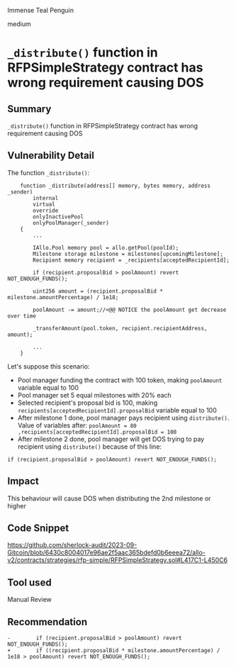 Immense Teal Penguin

medium

# `_distribute()` function in RFPSimpleStrategy contract has wrong requirement causing DOS
## Summary
`_distribute()` function in RFPSimpleStrategy contract has wrong requirement causing DOS
## Vulnerability Detail
The function `_distribute()`:
```solidity
    function _distribute(address[] memory, bytes memory, address _sender)
        internal
        virtual
        override
        onlyInactivePool
        onlyPoolManager(_sender)
    {
        ...

        IAllo.Pool memory pool = allo.getPool(poolId);
        Milestone storage milestone = milestones[upcomingMilestone];
        Recipient memory recipient = _recipients[acceptedRecipientId];

        if (recipient.proposalBid > poolAmount) revert NOT_ENOUGH_FUNDS();

        uint256 amount = (recipient.proposalBid * milestone.amountPercentage) / 1e18;

        poolAmount -= amount;//<@@ NOTICE the poolAmount get decrease over time

        _transferAmount(pool.token, recipient.recipientAddress, amount);

        ...
    }
```

Let's suppose this scenario:
 - Pool manager funding the contract with 100 token, making `poolAmount` variable equal to 100
 - Pool manager set 5 equal milestones with 20% each
 - Selected recipient's proposal bid is 100, making `recipients[acceptedRecipientId].proposalBid` variable equal to 100
 - After milestone 1 done, pool manager pays recipient using `distribute()`. Value of variables after:  `poolAmount = 80 ,recipients[acceptedRecipientId].proposalBid = 100`
 - After milestone 2 done, pool manager will get DOS trying to pay recipient using `distribute()` because of this line:
 ```solidity
if (recipient.proposalBid > poolAmount) revert NOT_ENOUGH_FUNDS();
```
## Impact
This behaviour will cause DOS when distributing the 2nd milestone or higher
## Code Snippet
https://github.com/sherlock-audit/2023-09-Gitcoin/blob/6430c8004017e96ae2f5aac365bdefd0b6eeea72/allo-v2/contracts/strategies/rfp-simple/RFPSimpleStrategy.sol#L417C1-L450C6
## Tool used

Manual Review

## Recommendation
```solidity
-        if (recipient.proposalBid > poolAmount) revert NOT_ENOUGH_FUNDS();
+        if ((recipient.proposalBid * milestone.amountPercentage) / 1e18 > poolAmount) revert NOT_ENOUGH_FUNDS();
```